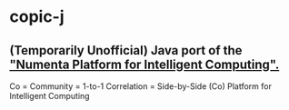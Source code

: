 copic-j
=======

## (Temporarily Unofficial) Java port of the ["Numenta Platform for Intelligent Computing".](https://github.com/numenta/nupic)

Co = Community = 1-to-1 Correlation = Side-by-Side (Co) Platform for Intelligent Computing

